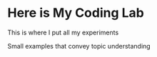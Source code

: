 # Here is My Coding Lab

This is where I put all my experiments

Small examples that convey topic understanding
